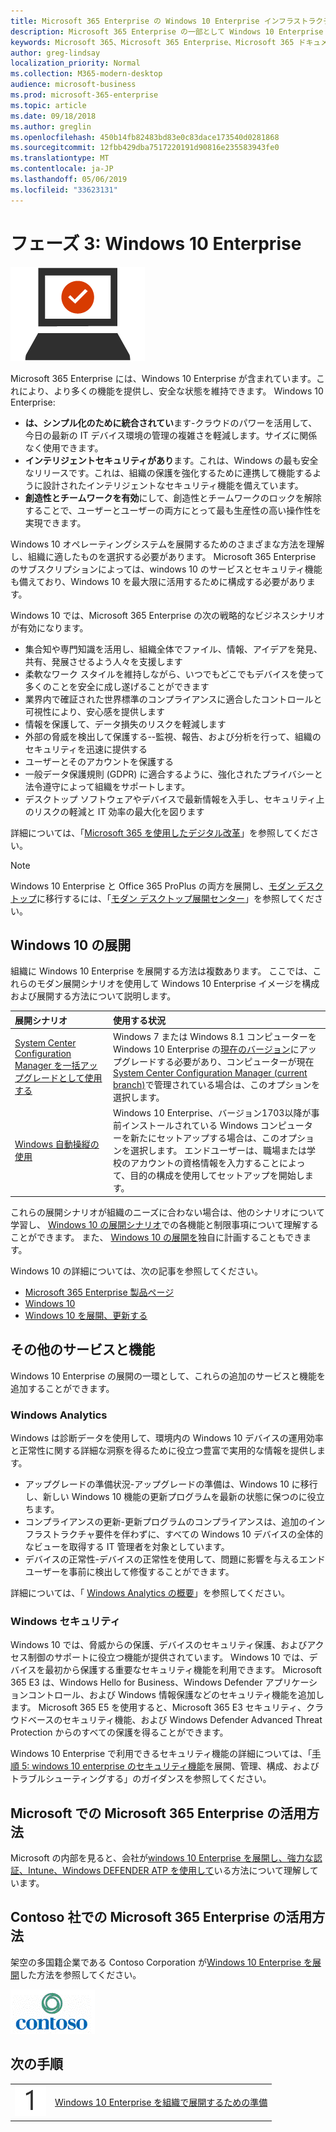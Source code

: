 ```yaml
---
title: Microsoft 365 Enterprise の Windows 10 Enterprise インフラストラクチャ
description: Microsoft 365 Enterprise の一部として Windows 10 Enterprise を PC に展開するために必要な手順の、詳しいガイダンスです。
keywords: Microsoft 365、Microsoft 365 Enterprise、Microsoft 365 ドキュメント、Windows 10 Enterprise、展開
author: greg-lindsay
localization_priority: Normal
ms.collection: M365-modern-desktop
audience: microsoft-business
ms.prod: microsoft-365-enterprise
ms.topic: article
ms.date: 09/18/2018
ms.author: greglin
ms.openlocfilehash: 450b14fb82483bd83e0c83dace173540d0281868
ms.sourcegitcommit: 12fbb429dba7517220191d90816e235583943fe0
ms.translationtype: MT
ms.contentlocale: ja-JP
ms.lasthandoff: 05/06/2019
ms.locfileid: "33623131"
---
```

# <a name="phase-3-windows-10-enterprise"></a>フェーズ 3: Windows 10 Enterprise

![](./media/deploy-foundation-infrastructure/win10enterprise_icon.png)

Microsoft 365 Enterprise には、Windows 10 Enterprise が含まれています。これにより、より多くの機能を提供し、安全な状態を維持できます。 Windows 10 Enterprise:

- **は、シンプル化のために統合されてい**ます-クラウドのパワーを活用して、今日の最新の IT デバイス環境の管理の複雑さを軽減します。サイズに関係なく使用できます。
- **インテリジェントセキュリティがあり**ます。これは、Windows の最も安全なリリースです。これは、組織の保護を強化するために連携して機能するように設計されたインテリジェントなセキュリティ機能を備えています。
- **創造性とチームワークを有効**にして、創造性とチームワークのロックを解除することで、ユーザーとユーザーの両方にとって最も生産性の高い操作性を実現できます。

Windows 10 オペレーティングシステムを展開するためのさまざまな方法を理解し、組織に適したものを選択する必要があります。 Microsoft 365 Enterprise のサブスクリプションによっては、windows 10 のサービスとセキュリティ機能も備えており、Windows 10 を最大限に活用するために構成する必要があります。

Windows 10 では、Microsoft 365 Enterprise の次の戦略的なビジネスシナリオが有効になります。

- 集合知や専門知識を活用し、組織全体でファイル、情報、アイデアを発見、共有、発展させるよう人々を支援します
- 柔軟なワーク スタイルを維持しながら、いつでもどこでもデバイスを使って多くのことを安全に成し遂げることができます
- 業界内で確証された世界標準のコンプライアンスに適合したコントロールと可視性により、安心感を提供します
- 情報を保護して、データ損失のリスクを軽減します
- 外部の脅威を検出して保護する--監視、報告、および分析を行って、組織のセキュリティを迅速に提供する
- ユーザーとそのアカウントを保護する
- 一般データ保護規則 (GDPR) に適合するように、強化されたプライバシーと法令遵守によって組織をサポートします。
- デスクトップ ソフトウェアやデバイスで最新情報を入手し、セキュリティ上のリスクの軽減と IT 効率の最大化を図ります

詳細については、「[Microsoft 365 を使用したデジタル改革](http://transform.microsoft.com)」を参照してください。 

>[!Note]
>Windows 10 Enterprise と Office 365 ProPlus の両方を展開し、[モダン デスクトップ](https://www.microsoft.com/microsoft-365/modern-desktop)に移行するには、「[モダン デスクトップ展開センター](http://aka.ms/howtoshift)」を参照してください。
>

## <a name="windows-10-deployment"></a>Windows 10 の展開

組織に Windows 10 Enterprise を展開する方法は複数あります。 ここでは、これらのモダン展開シナリオを使用して Windows 10 Enterprise イメージを構成および展開する方法について説明します。

| 展開シナリオ | 使用する状況 |
|:--- |:--- |
| [System Center Configuration Manager を一括アップグレードとして使用する](windows10-deploy-inplaceupgrade.md) | Windows 7 または Windows 8.1 コンピューターを Windows 10 Enterprise の<a href="https://aka.ms/windows-10-release-information" target="_blank">現在のバージョン</a>にアップグレードする必要があり、コンピューターが現在<a href="https://aka.ms/introtosccm" target="_blank">System Center Configuration Manager (current branch)</a>で管理されている場合は、このオプションを選択します。 |
| [Windows 自動操縦の使用](windows10-deploy-autopilot.md) | Windows 10 Enterprise、バージョン1703以降が事前インストールされている Windows コンピューターを新たにセットアップする場合は、このオプションを選択します。 エンドユーザーは、職場または学校のアカウントの資格情報を入力することによって、目的の構成を使用してセットアップを開始します。 |

これらの展開シナリオが組織のニーズに合わない場合は、他のシナリオについて学習し、 [Windows 10 の展開シナリオ](https://docs.microsoft.com/windows/deployment/windows-10-deployment-scenarios)での各機能と制限事項について理解することができます。 また、 <a href="https://aka.ms/planforwin10deployment" target="_blank">Windows 10 の展開を</a>独自に計画することもできます。

Windows 10 の詳細については、次の記事を参照してください。

- [Microsoft 365 Enterprise 製品ページ](https://www.microsoft.com/microsoft-365/enterprise)
- [Windows 10](https://docs.microsoft.com/windows/windows-10)
- [Windows 10 を展開、更新する](https://docs.microsoft.com/windows/deployment/)


## <a name="additional-services-and-features"></a>その他のサービスと機能
Windows 10 Enterprise の展開の一環として、これらの追加のサービスと機能を追加することができます。

### <a name="windows-analytics"></a>Windows Analytics

Windows は診断データを使用して、環境内の Windows 10 デバイスの運用効率と正常性に関する詳細な洞察を得るために役立つ豊富で実用的な情報を提供します。

* アップグレードの準備状況-アップグレードの準備は、Windows 10 に移行し、新しい Windows 10 機能の更新プログラムを最新の状態に保つのに役立ちます。 
* コンプライアンスの更新-更新プログラムのコンプライアンスは、追加のインフラストラクチャ要件を伴わずに、すべての Windows 10 デバイスの全体的なビューを取得する IT 管理者を対象としています。
* デバイスの正常性-デバイスの正常性を使用して、問題に影響を与えるエンドユーザーを事前に検出して修復することができます。

詳細については、「 [Windows Analytics の概要](https://docs.microsoft.com/windows/deployment/update/windows-analytics-overview)」を参照してください。

### <a name="windows-security"></a>Windows セキュリティ

Windows 10 では、脅威からの保護、デバイスのセキュリティ保護、およびアクセス制御のサポートに役立つ機能が提供されています。 Windows 10 では、デバイスを最初から保護する重要なセキュリティ機能を利用できます。 Microsoft 365 E3 は、Windows Hello for Business、Windows Defender アプリケーションコントロール、および Windows 情報保護などのセキュリティ機能を追加します。 Microsoft 365 E5 を使用すると、Microsoft 365 E3 セキュリティ、クラウドベースのセキュリティ機能、および Windows Defender Advanced Threat Protection からのすべての保護を得ることができます。 

Windows 10 Enterprise で利用できるセキュリティ機能の詳細については、「[手順 5: windows 10 enterprise のセキュリティ機能](windows10-enable-security-features.md)を展開、管理、構成、およびトラブルシューティングする」のガイダンスを参照してください。

## <a name="how-microsoft-does-microsoft-365-enterprise"></a>Microsoft での Microsoft 365 Enterprise の活用方法

Microsoft の内部を見ると、会社が[windows 10 Enterprise を展開し、強力な認証、Intune、Windows DEFENDER ATP を使用して](https://www.microsoft.com/en-us/itshowcase/deploying-and-managing-microsoft-365#primaryR6)いる方法について理解しています。

## <a name="how-contoso-did-microsoft-365-enterprise"></a>Contoso 社での Microsoft 365 Enterprise の活用方法

架空の多国籍企業である Contoso Corporation が[Windows 10 Enterprise を展開](contoso-win10.md)した方法を参照してください。

![](./media/contoso-overview/contoso-icon.png)

## <a name="next-step"></a>次の手順

|||
|:-------|:-----|
|![](./media/stepnumbers/Step1.png)| [Windows 10 Enterprise を組織で展開するための準備](windows10-prepare-your-org.md) |
